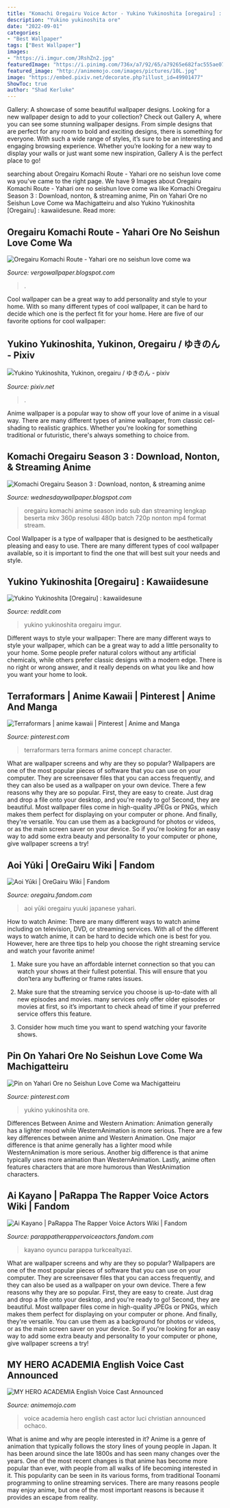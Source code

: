 ```yaml
---
title: "Komachi Oregairu Voice Actor - Yukino Yukinoshita [oregairu] : Kawaiidesune"
description: "Yukino yukinoshita ore"
date: "2022-09-01"
categories:
- "Best Wallpaper"
tags: ["Best Wallpaper"]
images:
- "https://i.imgur.com/JRshZn2.jpg"
featuredImage: "https://i.pinimg.com/736x/a7/92/65/a79265e682fac555ae078ab7730f9dbe.jpg"
featured_image: "http://animemojo.com/images/pictures/10L.jpg"
image: "https://embed.pixiv.net/decorate.php?illust_id=49901477"
ShowToc: true
author: "Shad Kerluke"
---
```



Gallery: A showcase of some beautiful wallpaper designs.
Looking for a new wallpaper design to add to your collection? Check out Gallery A, where you can see some stunning wallpaper designs. From simple designs that are perfect for any room to bold and exciting designs, there is something for everyone. With such a wide range of styles, it’s sure to be an interesting and engaging browsing experience. Whether you’re looking for a new way to display your walls or just want some new inspiration, Gallery A is the perfect place to go!
		
		
		
		
		
		
		
	

		
searching about Oregairu Komachi Route - Yahari ore no seishun love come wa you've came to the right page. We have 9 Images about Oregairu Komachi Route - Yahari ore no seishun love come wa like Komachi Oregairu Season 3 : Download, nonton, &amp; streaming anime, Pin on Yahari Ore no Seishun Love Come wa Machigatteiru and also Yukino Yukinoshita [Oregairu] : kawaiidesune. Read more:
		
    
## Oregairu Komachi Route - Yahari Ore No Seishun Love Come Wa

<img loading=lazy src="https://i.imgur.com/JRshZn2.jpg" onerror="this.onerror=null;this.src='https://tse3.mm.bing.net/th?id=OIP.k8aglUs-v23V59CrLD7JGAHaEJ&amp;pid=15.1';" alt="Oregairu Komachi Route - Yahari ore no seishun love come wa">

_Source: vergowallpaper.blogspot.com_

>. 

	

Cool wallpaper can be a great way to add personality and style to your home. With so many different types of cool wallpaper, it can be hard to decide which one is the perfect fit for your home. Here are five of our favorite options for cool wallpaper: 

    
## Yukino Yukinoshita, Yukinon, Oregairu / ゆきのん - Pixiv

<img loading=lazy src="https://embed.pixiv.net/decorate.php?illust_id=49901477" onerror="this.onerror=null;this.src='https://tse2.mm.bing.net/th?id=OIP.EmDofqlGqpmPeAFk5_YuUQHaD4&amp;pid=15.1';" alt="Yukino Yukinoshita, Yukinon, oregairu / ゆきのん - pixiv">

_Source: pixiv.net_

>. 

	

Anime wallpaper is a popular way to show off your love of anime in a visual way. There are many different types of anime wallpaper, from classic cel-shading to realistic graphics. Whether you're looking for something traditional or futuristic, there's always something to choice from.

    
## Komachi Oregairu Season 3 : Download, Nonton, &amp; Streaming Anime

<img loading=lazy src="https://i.pinimg.com/736x/a7/92/65/a79265e682fac555ae078ab7730f9dbe.jpg" onerror="this.onerror=null;this.src='https://tse4.mm.bing.net/th?id=OIP.9aUVR1J1GnN6U5i0O1JjLQHaLH&amp;pid=15.1';" alt="Komachi Oregairu Season 3 : Download, nonton, &amp; streaming anime">

_Source: wednesdaywallpaper.blogspot.com_

>oregairu komachi anime season indo sub dan streaming lengkap beserta mkv 360p resolusi 480p batch 720p nonton mp4 format stream. 

	

Cool Wallpaper is a type of wallpaper that is designed to be aesthetically pleasing and easy to use. There are many different types of cool wallpaper available, so it is important to find the one that will best suit your needs and style.

    
## Yukino Yukinoshita [Oregairu] : Kawaiidesune

<img loading=lazy src="https://external-preview.redd.it/mOdnVhoLBJlmDVA9Oui2o_88ctK2VgbH4-2Y5fJy5xM.png?auto=webp&amp;s=0240c5947ed71e1c80ab43d4093c12431d41a44a" onerror="this.onerror=null;this.src='https://tse2.mm.bing.net/th?id=OIP.6idhR5OXEIQ_Y9WBjBy_ZAHaEK&amp;pid=15.1';" alt="Yukino Yukinoshita [Oregairu] : kawaiidesune">

_Source: reddit.com_

>yukino yukinoshita oregairu imgur. 

	

Different ways to style your wallpaper:
There are many different ways to style your wallpaper, which can be a great way to add a little personality to your home. Some people prefer natural colors without any artificial chemicals, while others prefer classic designs with a modern edge. There is no right or wrong answer, and it really depends on what you like and how you want your home to look.

    
## Terraformars | Anime Kawaii | Pinterest | Anime And Manga

<img loading=lazy src="https://s-media-cache-ak0.pinimg.com/originals/8f/4c/4f/8f4c4ff78887e57dd21b0d3cf1c010f2.jpg" onerror="this.onerror=null;this.src='https://tse4.mm.bing.net/th?id=OIP.1A0i8qr3iHAy66H-eyE0OgHaJV&amp;pid=15.1';" alt="Terraformars | anime kawaii | Pinterest | Anime and Manga">

_Source: pinterest.com_

>terraformars terra formars anime concept character. 

	

What are wallpaper screens and why are they so popular?
Wallpapers are one of the most popular pieces of software that you can use on your computer. They are screensaver files that you can access frequently, and they can also be used as a wallpaper on your own device. There a few reasons why they are so popular. First, they are easy to create. Just drag and drop a file onto your desktop, and you're ready to go! Second, they are beautiful. Most wallpaper files come in high-quality JPEGs or PNGs, which makes them perfect for displaying on your computer or phone. And finally, they're versatile. You can use them as a background for photos or videos, or as the main screen saver on your device. So if you're looking for an easy way to add some extra beauty and personality to your computer or phone, give wallpaper screens a try!

    
## Aoi Yūki | OreGairu Wiki | Fandom

<img loading=lazy src="https://vignette.wikia.nocookie.net/yahari/images/1/19/Aoi_Yuuki.jpg/revision/latest?cb=20150609093233" onerror="this.onerror=null;this.src='https://tse2.mm.bing.net/th?id=OIP.nW7fvyIoaXlAA2nEL_91sQHaFj&amp;pid=15.1';" alt="Aoi Yūki | OreGairu Wiki | Fandom">

_Source: oregairu.fandom.com_

>aoi yūki oregairu yuuki japanese yahari. 

	

How to watch Anime: There are many different ways to watch anime including on television, DVD, or streaming services.
With all of the different ways to watch anime, it can be hard to decide which one is best for you. However, here are three tips to help you choose the right streaming service and watch your favorite anime!
1. Make sure you have an affordable internet connection so that you can watch your shows at their fullest potential. This will ensure that you don’tera any buffering or frame rates issues.

2. Make sure that the streaming service you choose is up-to-date with all new episodes and movies. many services only offer older episodes or movies at first, so it’s important to check ahead of time if your preferred service offers this feature.

3. Consider how much time you want to spend watching your favorite shows.

    
## Pin On Yahari Ore No Seishun Love Come Wa Machigatteiru

<img loading=lazy src="https://i.pinimg.com/originals/3f/68/38/3f6838b8c4f398d61022ac75252d0529.jpg" onerror="this.onerror=null;this.src='https://tse4.mm.bing.net/th?id=OIP.9eBGutqG2IhOC4UyPI00lgHaEm&amp;pid=15.1';" alt="Pin on Yahari Ore no Seishun Love Come wa Machigatteiru">

_Source: pinterest.com_

>yukino yukinoshita ore. 

	

Differences Between Anime and Western Animation: Animation generally has a lighter mood while WesternAnimation is more serious.
There are a few key differences between anime and Western Animation. One major difference is that anime generally has a lighter mood while WesternAnimation is more serious. Another big difference is that anime typically uses more animation than WesternAnimation. Lastly, anime often features characters that are more humorous than WestAnimation characters.

    
## Ai Kayano | PaRappa The Rapper Voice Actors Wiki | Fandom

<img loading=lazy src="https://vignette.wikia.nocookie.net/parappatherappervoiceactors/images/6/62/Ai_Kayano.jpg/revision/latest/scale-to-width-down/220?cb=20190209231821" onerror="this.onerror=null;this.src='https://tse4.mm.bing.net/th?id=OIP.z4wyKtje-jRo09GhGBkvVgAAAA&amp;pid=15.1';" alt="Ai Kayano | PaRappa The Rapper Voice Actors Wiki | Fandom">

_Source: parappatherappervoiceactors.fandom.com_

>kayano oyuncu parappa turkcealtyazi. 

	

What are wallpaper screens and why are they so popular?
Wallpapers are one of the most popular pieces of software that you can use on your computer. They are screensaver files that you can access frequently, and they can also be used as a wallpaper on your own device. There a few reasons why they are so popular. First, they are easy to create. Just drag and drop a file onto your desktop, and you're ready to go! Second, they are beautiful. Most wallpaper files come in high-quality JPEGs or PNGs, which makes them perfect for displaying on your computer or phone. And finally, they're versatile. You can use them as a background for photos or videos, or as the main screen saver on your device. So if you're looking for an easy way to add some extra beauty and personality to your computer or phone, give wallpaper screens a try!

    
## MY HERO ACADEMIA English Voice Cast Announced

<img loading=lazy src="http://animemojo.com/images/pictures/10L.jpg" onerror="this.onerror=null;this.src='https://tse2.mm.bing.net/th?id=OIP.9ccXHd71NablOX3ymEb5EgHaE8&amp;pid=15.1';" alt="MY HERO ACADEMIA English Voice Cast Announced">

_Source: animemojo.com_

>voice academia hero english cast actor luci christian announced ochaco. 

	

What is anime and why are people interested in it?
Anime is a genre of animation that typically follows the story lines of young people in Japan. It has been around since the late 1800s and has seen many changes over the years. One of the most recent changes is that anime has become more popular than ever, with people from all walks of life becoming interested in it. This popularity can be seen in its various forms, from traditional Toonami programming to online streaming services. There are many reasons people may enjoy anime, but one of the most important reasons is because it provides an escape from reality.

